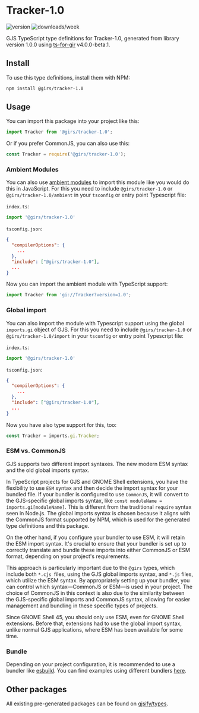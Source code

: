 
# Tracker-1.0

![version](https://img.shields.io/npm/v/@girs/tracker-1.0)
![downloads/week](https://img.shields.io/npm/dw/@girs/tracker-1.0)


GJS TypeScript type definitions for Tracker-1.0, generated from library version 1.0.0 using [ts-for-gir](https://github.com/gjsify/ts-for-gir) v4.0.0-beta.1.


## Install

To use this type definitions, install them with NPM:
```bash
npm install @girs/tracker-1.0
```

## Usage

You can import this package into your project like this:
```ts
import Tracker from '@girs/tracker-1.0';
```

Or if you prefer CommonJS, you can also use this:
```ts
const Tracker = require('@girs/tracker-1.0');
```

### Ambient Modules

You can also use [ambient modules](https://github.com/gjsify/ts-for-gir/tree/main/packages/cli#ambient-modules) to import this module like you would do this in JavaScript.
For this you need to include `@girs/tracker-1.0` or `@girs/tracker-1.0/ambient` in your `tsconfig` or entry point Typescript file:

`index.ts`:
```ts
import '@girs/tracker-1.0'
```

`tsconfig.json`:
```json
{
  "compilerOptions": {
    ...
  },
  "include": ["@girs/tracker-1.0"],
  ...
}
```

Now you can import the ambient module with TypeScript support: 

```ts
import Tracker from 'gi://Tracker?version=1.0';
```

### Global import

You can also import the module with Typescript support using the global `imports.gi` object of GJS.
For this you need to include `@girs/tracker-1.0` or `@girs/tracker-1.0/import` in your `tsconfig` or entry point Typescript file:

`index.ts`:
```ts
import '@girs/tracker-1.0'
```

`tsconfig.json`:
```json
{
  "compilerOptions": {
    ...
  },
  "include": ["@girs/tracker-1.0"],
  ...
}
```

Now you have also type support for this, too:

```ts
const Tracker = imports.gi.Tracker;
```


### ESM vs. CommonJS

GJS supports two different import syntaxes. The new modern ESM syntax and the old global imports syntax.

In TypeScript projects for GJS and GNOME Shell extensions, you have the flexibility to use `ESM` syntax and then decide the import syntax for your bundled file. If your bundler is configured to use `CommonJS`, it will convert to the GJS-specific global imports syntax, like `const moduleName = imports.gi[moduleName]`. This is different from the traditional `require` syntax seen in Node.js. The global imports syntax is chosen because it aligns with the CommonJS format supported by NPM, which is used for the generated type definitions and this package.

On the other hand, if you configure your bundler to use ESM, it will retain the ESM import syntax. It's crucial to ensure that your bundler is set up to correctly translate and bundle these imports into either CommonJS or ESM format, depending on your project's requirements.

This approach is particularly important due to the `@girs` types, which include both `*.cjs `files, using the GJS global imports syntax, and `*.js` files, which utilize the ESM syntax. By appropriately setting up your bundler, you can control which syntax—CommonJS or ESM—is used in your project. The choice of CommonJS in this context is also due to the similarity between the GJS-specific global imports and CommonJS syntax, allowing for easier management and bundling in these specific types of projects.

Since GNOME Shell 45, you should only use ESM, even for GNOME Shell extensions. Before that, extensions had to use the global import syntax, unlike normal GJS applications, where ESM has been available for some time.

### Bundle

Depending on your project configuration, it is recommended to use a bundler like [esbuild](https://esbuild.github.io/). You can find examples using different bundlers [here](https://github.com/gjsify/ts-for-gir/tree/main/examples).

## Other packages

All existing pre-generated packages can be found on [gjsify/types](https://github.com/gjsify/types).

